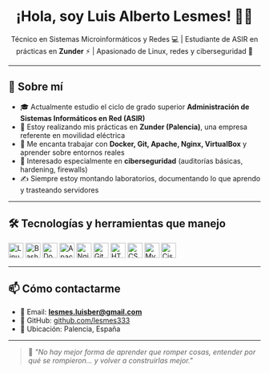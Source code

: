 <h1 align="center">¡Hola, soy Luis Alberto Lesmes! 👨‍💻</h1>

<p align="center">
Técnico en Sistemas Microinformáticos y Redes 💻 | Estudiante de ASIR en prácticas en <strong>Zunder</strong> ⚡ | Apasionado de Linux, redes y ciberseguridad 🔐
</p>

---

## 📍 Sobre mí

- 🎓 Actualmente estudio el ciclo de grado superior **Administración de Sistemas Informáticos en Red (ASIR)**
- 💼 Estoy realizando mis prácticas en **Zunder (Palencia)**, una empresa referente en movilidad eléctrica
- 🧠 Me encanta trabajar con **Docker, Git, Apache, Nginx, VirtualBox** y aprender sobre entornos reales
- 🔐 Interesado especialmente en **ciberseguridad** (auditorías básicas, hardening, firewalls)
- ✍️ Siempre estoy montando laboratorios, documentando lo que aprendo y trasteando servidores

---

## 🛠️ Tecnologías y herramientas que manejo

<p align="left">
<img src="https://cdn.jsdelivr.net/gh/devicons/devicon/icons/linux/linux-original.svg" height="30" alt="Linux" /> 
<img src="https://cdn.jsdelivr.net/gh/devicons/devicon/icons/bash/bash-original.svg" height="30" alt="Bash" /> 
<img src="https://cdn.jsdelivr.net/gh/devicons/devicon/icons/docker/docker-original.svg" height="30" alt="Docker" /> 
<img src="https://cdn.jsdelivr.net/gh/devicons/devicon/icons/apache/apache-original-wordmark.svg" height="30" alt="Apache" /> 
<img src="https://cdn.jsdelivr.net/gh/devicons/devicon/icons/nginx/nginx-original.svg" height="30" alt="Nginx" /> 
<img src="https://cdn.jsdelivr.net/gh/devicons/devicon/icons/git/git-original.svg" height="30" alt="Git" /> 
<img src="https://cdn.jsdelivr.net/gh/devicons/devicon/icons/html5/html5-original.svg" height="30" alt="HTML5" /> 
<img src="https://cdn.jsdelivr.net/gh/devicons/devicon/icons/css3/css3-original.svg" height="30" alt="CSS3" /> 
<img src="https://cdn.jsdelivr.net/gh/devicons/devicon/icons/mysql/mysql-original.svg" height="30" alt="MySQL" /> 
<img src="https://upload.wikimedia.org/wikipedia/commons/3/3f/Cisco_logo_blue_2016.svg" height="30" alt="Cisco Packet Tracer" /> 
</p>

---

## 📫 Cómo contactarme

- 📧 Email: **lesmes.luisber@gmail.com**
- 🔗 GitHub: [github.com/lesmes333](https://github.com/lesmes333)
- 📍 Ubicación: Palencia, España

---

> 🧠 *"No hay mejor forma de aprender que romper cosas, entender por qué se rompieron... y volver a construirlas mejor."*
